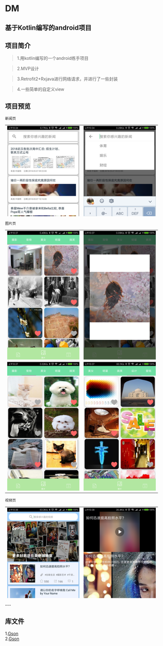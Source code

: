 # DM

基于Kotlin编写的android项目
----
## 项目简介
>1.用kotlin编写的一个android练手项目

>2.MVP设计

>3.Retrofit2+Rxjava进行网络请求，并进行了一些封装

>4.一些简单的自定义view

## 项目预览
```
新闻页
```
<table style="height: 300px">
  <tr>
    <td><img src="dmimg/dm01.png"></td>
    <td><img src="dmimg/dm02.png"></td>
  </tr>
  <tr>
    <td><img src="dmimg/dm03.png"></td>
    <td> <img src="dmimg/dm04.png"></td>
  </tr>
</table>

```
图片页
```
<table>
  <tr>
    <td><img src="dmimg/dm05.png"></td>
    <td><img src="dmimg/dm06.png"></td>
  </tr>
  <tr>
    <td><img src="dmimg/dm07.png"></td>
    <td> <img src="dmimg/dm08.png"></td>
  </tr>
</table>

```
视频页
```
<table style="height: 300px">
  <tr>
    <td><img src="dmimg/dm09.png"></td>
    <td><img src="dmimg/dm10.png"></td>
  </tr>
  <tr>
    <td><img src="dmimg/dm11.png"></td>
    <td> <img src="dmimg/dm12.png"></td>
  </tr>
</table>
---

## 库文件
1.[Gson](https://github.com/google/gson) 
<br/>
2.[Gson](https://github.com/google/gson) 
